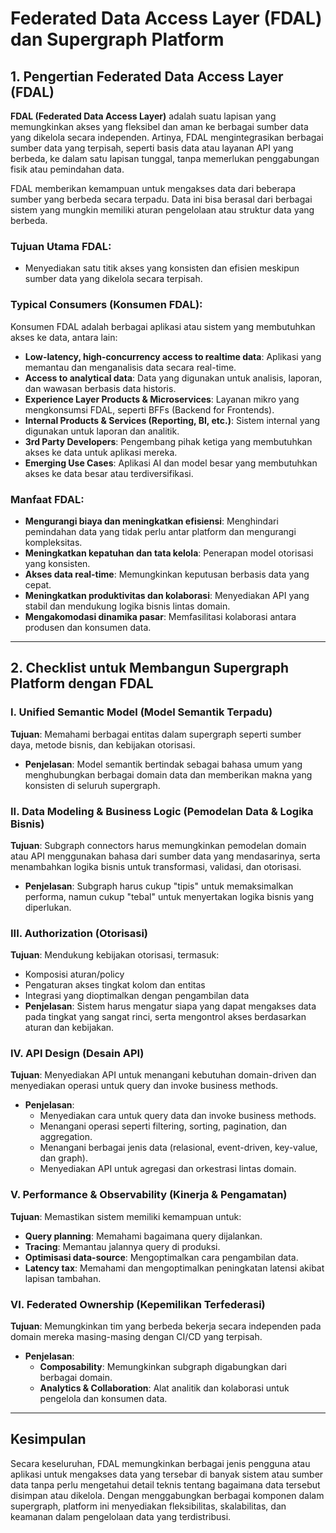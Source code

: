 # Federated Data Access Layer (FDAL) dan Supergraph Platform

## 1. Pengertian Federated Data Access Layer (FDAL)

**FDAL (Federated Data Access Layer)** adalah suatu lapisan yang memungkinkan akses yang fleksibel dan aman ke berbagai sumber data yang dikelola secara independen. Artinya, FDAL mengintegrasikan berbagai sumber data yang terpisah, seperti basis data atau layanan API yang berbeda, ke dalam satu lapisan tunggal, tanpa memerlukan penggabungan fisik atau pemindahan data.

FDAL memberikan kemampuan untuk mengakses data dari beberapa sumber yang berbeda secara terpadu. Data ini bisa berasal dari berbagai sistem yang mungkin memiliki aturan pengelolaan atau struktur data yang berbeda.

### Tujuan Utama FDAL:
- Menyediakan satu titik akses yang konsisten dan efisien meskipun sumber data yang dikelola secara terpisah.
  
### Typical Consumers (Konsumen FDAL):
Konsumen FDAL adalah berbagai aplikasi atau sistem yang membutuhkan akses ke data, antara lain:
- **Low-latency, high-concurrency access to realtime data**: Aplikasi yang memantau dan menganalisis data secara real-time.
- **Access to analytical data**: Data yang digunakan untuk analisis, laporan, dan wawasan berbasis data historis.
- **Experience Layer Products & Microservices**: Layanan mikro yang mengkonsumsi FDAL, seperti BFFs (Backend for Frontends).
- **Internal Products & Services (Reporting, BI, etc.)**: Sistem internal yang digunakan untuk laporan dan analitik.
- **3rd Party Developers**: Pengembang pihak ketiga yang membutuhkan akses ke data untuk aplikasi mereka.
- **Emerging Use Cases**: Aplikasi AI dan model besar yang membutuhkan akses ke data besar atau terdiversifikasi.

### Manfaat FDAL:
- **Mengurangi biaya dan meningkatkan efisiensi**: Menghindari pemindahan data yang tidak perlu antar platform dan mengurangi kompleksitas.
- **Meningkatkan kepatuhan dan tata kelola**: Penerapan model otorisasi yang konsisten.
- **Akses data real-time**: Memungkinkan keputusan berbasis data yang cepat.
- **Meningkatkan produktivitas dan kolaborasi**: Menyediakan API yang stabil dan mendukung logika bisnis lintas domain.
- **Mengakomodasi dinamika pasar**: Memfasilitasi kolaborasi antara produsen dan konsumen data.

---

## 2. Checklist untuk Membangun Supergraph Platform dengan FDAL

### I. Unified Semantic Model (Model Semantik Terpadu)
**Tujuan**: Memahami berbagai entitas dalam supergraph seperti sumber daya, metode bisnis, dan kebijakan otorisasi.
- **Penjelasan**: Model semantik bertindak sebagai bahasa umum yang menghubungkan berbagai domain data dan memberikan makna yang konsisten di seluruh supergraph.

### II. Data Modeling & Business Logic (Pemodelan Data & Logika Bisnis)
**Tujuan**: Subgraph connectors harus memungkinkan pemodelan domain atau API menggunakan bahasa dari sumber data yang mendasarinya, serta menambahkan logika bisnis untuk transformasi, validasi, dan otorisasi.
- **Penjelasan**: Subgraph harus cukup "tipis" untuk memaksimalkan performa, namun cukup "tebal" untuk menyertakan logika bisnis yang diperlukan.

### III. Authorization (Otorisasi)
**Tujuan**: Mendukung kebijakan otorisasi, termasuk:
- Komposisi aturan/policy
- Pengaturan akses tingkat kolom dan entitas
- Integrasi yang dioptimalkan dengan pengambilan data
- **Penjelasan**: Sistem harus mengatur siapa yang dapat mengakses data pada tingkat yang sangat rinci, serta mengontrol akses berdasarkan aturan dan kebijakan.

### IV. API Design (Desain API)
**Tujuan**: Menyediakan API untuk menangani kebutuhan domain-driven dan menyediakan operasi untuk query dan invoke business methods.
- **Penjelasan**:
  - Menyediakan cara untuk query data dan invoke business methods.
  - Menangani operasi seperti filtering, sorting, pagination, dan aggregation.
  - Menangani berbagai jenis data (relasional, event-driven, key-value, dan graph).
  - Menyediakan API untuk agregasi dan orkestrasi lintas domain.

### V. Performance & Observability (Kinerja & Pengamatan)
**Tujuan**: Memastikan sistem memiliki kemampuan untuk:
- **Query planning**: Memahami bagaimana query dijalankan.
- **Tracing**: Memantau jalannya query di produksi.
- **Optimisasi data-source**: Mengoptimalkan cara pengambilan data.
- **Latency tax**: Memahami dan mengoptimalkan peningkatan latensi akibat lapisan tambahan.

### VI. Federated Ownership (Kepemilikan Terfederasi)
**Tujuan**: Memungkinkan tim yang berbeda bekerja secara independen pada domain mereka masing-masing dengan CI/CD yang terpisah.
- **Penjelasan**:
  - **Composability**: Memungkinkan subgraph digabungkan dari berbagai domain.
  - **Analytics & Collaboration**: Alat analitik dan kolaborasi untuk pengelola dan konsumen data.

---

## Kesimpulan

Secara keseluruhan, FDAL memungkinkan berbagai jenis pengguna atau aplikasi untuk mengakses data yang tersebar di banyak sistem atau sumber data tanpa perlu mengetahui detail teknis tentang bagaimana data tersebut disimpan atau dikelola. Dengan menggabungkan berbagai komponen dalam supergraph, platform ini menyediakan fleksibilitas, skalabilitas, dan keamanan dalam pengelolaan data yang terdistribusi.
